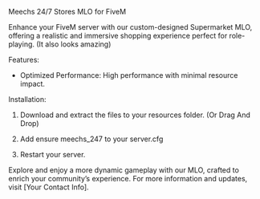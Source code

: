 Meechs 24/7 Stores MLO for FiveM

Enhance your FiveM server with our custom-designed Supermarket MLO, offering a realistic and immersive shopping experience perfect for role-playing. (It also looks amazing)

Features:
- Optimized Performance: High performance with minimal resource impact.

Installation:

1.	Download and extract the files to your resources folder. (Or Drag And Drop)

2.	Add ensure meechs_247 to your server.cfg
	
3.	Restart your server.

Explore and enjoy a more dynamic gameplay with our MLO, crafted to enrich your community’s experience. For more information and updates, visit [Your Contact Info].

